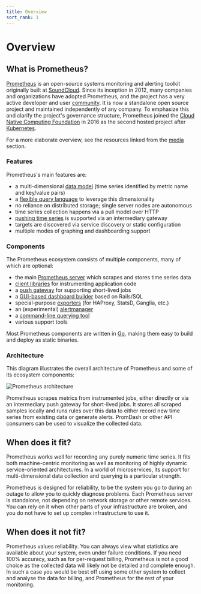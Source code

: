 ```yaml
---
title: Overview
sort_rank: 1
---
```


# Overview

## What is Prometheus?

[Prometheus](https://github.com/prometheus) is an open-source systems
monitoring and alerting toolkit originally built at
[SoundCloud](http://soundcloud.com). Since its inception in 2012, many
companies and organizations have adopted Prometheus, and the project has a very
active developer and user [community](/community). It is now a standalone open source project
and maintained independently of any company. To emphasize this and clarify
the project's governance structure, Prometheus joined the
[Cloud Native Computing Foundation](https://cncf.io/) in 2016
as the second hosted project after [Kubernetes](http://kubernetes.io/).

For a more elaborate overview, see the resources linked from the
[media](/docs/introduction/media/) section.

### Features

Prometheus's main features are:

* a multi-dimensional [data model](/docs/concepts/data_model/) (time series identified by metric name and key/value pairs)
* a [flexible query language](/docs/querying/basics/)
  to leverage this dimensionality
* no reliance on distributed storage; single server nodes are autonomous
* time series collection happens via a pull model over HTTP
* [pushing time series](/docs/instrumenting/pushing/) is supported via an intermediary gateway
* targets are discovered via service discovery or static configuration
* multiple modes of graphing and dashboarding support

### Components

The Prometheus ecosystem consists of multiple components, many of which are
optional:

* the main [Prometheus server](https://github.com/prometheus/prometheus) which scrapes and stores time series data
* [client libraries](/docs/instrumenting/clientlibs/) for instrumenting application code
* a [push gateway](https://github.com/prometheus/pushgateway) for supporting short-lived jobs
* a [GUI-based dashboard builder](/docs/visualization/promdash/) based on Rails/SQL
* special-purpose [exporters](/docs/instrumenting/exporters/) (for HAProxy, StatsD, Ganglia, etc.)
* an (experimental) [alertmanager](https://github.com/prometheus/alertmanager)
* a [command-line querying tool](https://github.com/prometheus/prometheus_cli)
* various support tools

Most Prometheus components are written in [Go](https://golang.org/), making
them easy to build and deploy as static binaries.

### Architecture

This diagram illustrates the overall architecture of Prometheus and some of
its ecosystem components:

![Prometheus architecture](/assets/architecture.svg)

Prometheus scrapes metrics from instrumented jobs, either directly or via an
intermediary push gateway for short-lived jobs. It stores all scraped samples
locally and runs rules over this data to either record new time series from
existing data or generate alerts. PromDash or other API consumers can be used
to visualize the collected data.

## When does it fit?

Prometheus works well for recording any purely numeric time series. It fits
both machine-centric monitoring as well as monitoring of highly dynamic
service-oriented architectures. In a world of microservices, its support for
multi-dimensional data collection and querying is a particular strength.

Prometheus is designed for reliability, to be the system you go to
during an outage to allow you to quickly diagnose problems. Each Prometheus
server is standalone, not depending on network storage or other remote services.
You can rely on it when other parts of your infrastructure are broken, and
you do not have to set up complex infrastructure to use it.

## When does it not fit?

Prometheus values reliability. You can always view what statistics are
available about your system, even under failure conditions. If you need 100%
accuracy, such as for per-request billing, Prometheus is not a good choice as
the collected data will likely not be detailed and complete enough. In such a
case you would be best off using some other system to collect and analyse the
data for billing, and Prometheus for the rest of your monitoring.
